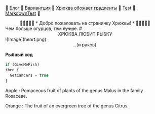  🥒 [Блог](/blog/) 🥒 [Вариантция](index1.html) 🥒 [Хрюква обожает градиенты](/Gradient.html) 🥒 [Test](/github-slideshow) 🥒 [MarkdownTest](/1) 🥒 
<center>🥒🥒🥒🥒🥒 * Добро пожаловать на страничку Хрюквы! * 🥒🥒🥒🥒🥒</center>
Чем больше огурцов,  
тем <del>лучше</del>.
# <center>ХРЮКВА ЛЮБИТ РЫБКУ</center>
![Image](heart.png)
<center>...(и раков).</center>

**Рыбный код**

```Javascript 
if (GiveMeFish)
then {
  GetCancers = true
}
```

Apple
:   Pomaceous fruit of plants of the genus Malus in 
    the family Rosaceae.

Orange
:   The fruit of an evergreen tree of the genus Citrus.